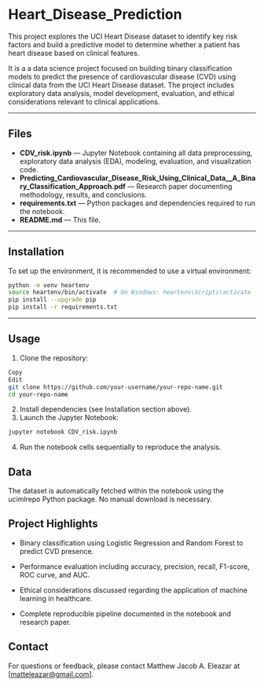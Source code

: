 # Heart_Disease_Prediction

This project explores the UCI Heart Disease dataset to identify key risk factors and build a predictive model to determine whether a patient has heart disease based on clinical features.

It is a a data science project focused on building binary classification models to predict the presence of cardiovascular disease (CVD) using clinical data from the UCI Heart Disease dataset. The project includes exploratory data analysis, model development, evaluation, and ethical considerations relevant to clinical applications.

---

## Files

- **CDV_risk.ipynb** — Jupyter Notebook containing all data preprocessing, exploratory data analysis (EDA), modeling, evaluation, and visualization code.
- **Predicting_Cardiovascular_Disease_Risk_Using_Clinical_Data__A_Binary_Classification_Approach.pdf** — Research paper documenting methodology, results, and conclusions.
- **requirements.txt** — Python packages and dependencies required to run the notebook.
- **README.md** — This file.

---

## Installation

To set up the environment, it is recommended to use a virtual environment:

```bash
python -m venv heartenv
source heartenv/bin/activate  # On Windows: heartenv\Scripts\activate
pip install --upgrade pip
pip install -r requirements.txt
```

---

## Usage

1. Clone the repository:

```bash
Copy
Edit
git clone https://github.com/your-username/your-repo-name.git
cd your-repo-name
```

2. Install dependencies (see Installation section above).
3. Launch the Jupyter Notebook:

```bash
jupyter notebook CDV_risk.ipynb
```

4. Run the notebook cells sequentially to reproduce the analysis.

## Data

The dataset is automatically fetched within the notebook using the ucimlrepo Python package. No manual download is necessary.

## Project Highlights

* Binary classification using Logistic Regression and Random Forest to predict CVD presence.
* Performance evaluation including accuracy, precision, recall, F1-score, ROC curve, and AUC.

* Ethical considerations discussed regarding the application of machine learning in healthcare.
* Complete reproducible pipeline documented in the notebook and research paper.

## Contact

For questions or feedback, please contact Matthew Jacob A. Eleazar at [matteleazar@gmail.com].